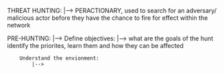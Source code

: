 THREAT HUNTING:
    |--> PERACTIONARY, used to search for an adversary/ malicious actor before they have the chance to fire for effect within the network

PRE-HUNTING:
    |--> Define objectives:
            |--> what are the goals of the hunt
                  identify the priorites, learn them and how they can be affected

        Understand the envionment:
            |--> 

            
